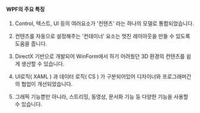 #### WPF의 주요 특징

1. Control, 텍스트, UI 등의 여러요소가 '컨텐츠' 라는 하나의 모델로 통합되었습니다.

2. 컨텐츠를 자동으로 설정해주는 '컨테이너' 요소는 멋진 레이아웃을 만들 수 있도록 도움을 줍니다.

3. DirectX 기반으로 개발되어 WinForm에서 하기 어려웠던 3D 환경의 컨텐츠를 쉽게 생산할 수 있습니다.

4. UI로직( XAML ) 과 데이터 로직( CS ) 가 구분되어있어 디자이너와 프로그래머간의 협업이 개선되었습니다.

5. 그래픽 기능뿐만 아니라, 스트리밍, 동영상, 문서화 기능 등 다양한 기능을 사용할 수 있습니다.

   

   